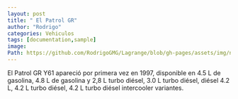 ```yaml
---
layout: post
title: " El Patrol GR"
author: "Rodrigo"
categories: Vehiculos
tags: [documentation,sample]
image:
Path: https://github.com/RodrigoGMG/Lagrange/blob/gh-pages/assets/img/nissanpatrolgry61ao20003_0tdi129cv8.jpg 
---
```


El Patrol GR Y61 apareció por primera vez en 1997, disponible en 4.5 L de gasolina, 4.8 L de gasolina y 2,8 L turbo diésel, 3.0 L turbo diésel, diésel 4.2 L, 4.2 L turbo diésel, 4.2 L turbo diésel intercooler variantes.
